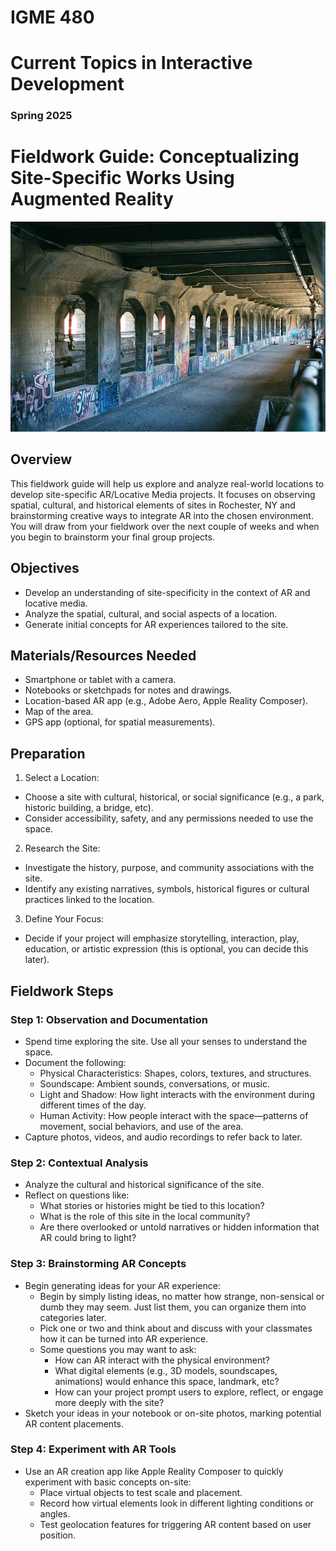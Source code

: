 # IGME 480

# Current Topics in Interactive Development

### Spring 2025

# Fieldwork Guide: Conceptualizing Site-Specific Works Using Augmented Reality
![Rochester, NY Broad Street Bridge Subway](img/800px-Rochester_NY_Broad_Street_Bridge_Subway_2001.jpg "Rochester, NY Broad Street Bridge Subway")

## Overview
This fieldwork guide will help us explore and analyze real-world locations to develop site-specific AR/Locative Media projects. It focuses on observing spatial, cultural, and historical elements of sites in Rochester, NY and brainstorming creative ways to integrate AR into the chosen environment. You will draw from your fieldwork over the next couple of weeks and when you begin to brainstorm your final group projects.

## Objectives
- Develop an understanding of site-specificity in the context of AR and locative media.
- Analyze the spatial, cultural, and social aspects of a location.
- Generate initial concepts for AR experiences tailored to the site.

## Materials/Resources Needed
- Smartphone or tablet with a camera.
- Notebooks or sketchpads for notes and drawings.
- Location-based AR app (e.g., Adobe Aero, Apple Reality Composer).
- Map of the area.
- GPS app (optional, for spatial measurements).

## Preparation
1. Select a Location:
- Choose a site with cultural, historical, or social significance (e.g., a park, historic building, a bridge, etc).
- Consider accessibility, safety, and any permissions needed to use the space.
2. Research the Site:
- Investigate the history, purpose, and community associations with the site.
- Identify any existing narratives, symbols, historical figures or cultural practices linked to the location.
3. Define Your Focus:
- Decide if your project will emphasize storytelling, interaction, play, education, or artistic expression (this is optional, you can decide this later).

## Fieldwork Steps
### Step 1: Observation and Documentation
- Spend time exploring the site. Use all your senses to understand the space.
- Document the following:
    - Physical Characteristics: Shapes, colors, textures, and structures.
    - Soundscape: Ambient sounds, conversations, or music.
    - Light and Shadow: How light interacts with the environment during different times of the day.
    - Human Activity: How people interact with the space—patterns of movement, social behaviors, and use of the area.
- Capture photos, videos, and audio recordings to refer back to later.

### Step 2: Contextual Analysis
- Analyze the cultural and historical significance of the site.
- Reflect on questions like:
    - What stories or histories might be tied to this location?
    - What is the role of this site in the local community?
    - Are there overlooked or untold narratives or hidden information that AR could bring to light?

### Step 3: Brainstorming AR Concepts
- Begin generating ideas for your AR experience:
    - Begin by simply listing ideas, no matter how strange, non-sensical or dumb they may seem. Just list them, you can organize them into categories later.
    - Pick one or two and think about and discuss with your classmates how it can be turned into AR experience.
    - Some questions you may want to ask:
        - How can AR interact with the physical environment?
        - What digital elements (e.g., 3D models, soundscapes, animations) would enhance this space, landmark, etc?
        - How can your project prompt users to explore, reflect, or engage more deeply with the site?
- Sketch your ideas in your notebook or on-site photos, marking potential AR content placements.

### Step 4: Experiment with AR Tools
- Use an AR creation app like Apple Reality Composer to quickly experiment with basic concepts on-site:
    - Place virtual objects to test scale and placement.
    - Record how virtual elements look in different lighting conditions or angles.
    - Test geolocation features for triggering AR content based on user position.